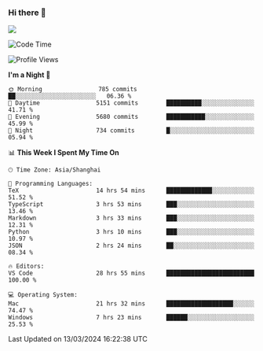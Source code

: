 ### Hi there 👋

<!--
**JJAYCHEN1e/jjaychen1e** is a ✨ _special_ ✨ repository because its `README.md` (this file) appears on your GitHub profile.

Here are some ideas to get you started:

- 🔭 I’m currently working on ...
- 🌱 I’m currently learning ...
- 👯 I’m looking to collaborate on ...
- 🤔 I’m looking for help with ...
- 💬 Ask me about ...
- 📫 How to reach me: ...
- 😄 Pronouns: ...
- ⚡ Fun fact: ...
-->

[![](https://github-readme-stats.vercel.app/api?username=jjaychen1e&show_icons=true)](https://github.com/jjaychen1e/github-readme-stats?count_private=true)

<!--START_SECTION:waka-->
![Code Time](http://img.shields.io/badge/Code%20Time-1%2C073%20hrs%2011%20mins-blue)

![Profile Views](http://img.shields.io/badge/Profile%20Views-0-blue)

**I'm a Night 🦉** 

```text
🌞 Morning                785 commits         ██░░░░░░░░░░░░░░░░░░░░░░░   06.36 % 
🌆 Daytime                5151 commits        ██████████░░░░░░░░░░░░░░░   41.71 % 
🌃 Evening                5680 commits        ███████████░░░░░░░░░░░░░░   45.99 % 
🌙 Night                  734 commits         █░░░░░░░░░░░░░░░░░░░░░░░░   05.94 % 
```


📊 **This Week I Spent My Time On** 

```text
🕑︎ Time Zone: Asia/Shanghai

💬 Programming Languages: 
TeX                      14 hrs 54 mins      █████████████░░░░░░░░░░░░   51.52 % 
TypeScript               3 hrs 53 mins       ███░░░░░░░░░░░░░░░░░░░░░░   13.46 % 
Markdown                 3 hrs 33 mins       ███░░░░░░░░░░░░░░░░░░░░░░   12.31 % 
Python                   3 hrs 10 mins       ███░░░░░░░░░░░░░░░░░░░░░░   10.97 % 
JSON                     2 hrs 24 mins       ██░░░░░░░░░░░░░░░░░░░░░░░   08.34 % 

🔥 Editors: 
VS Code                  28 hrs 55 mins      █████████████████████████   100.00 % 

💻 Operating System: 
Mac                      21 hrs 32 mins      ███████████████████░░░░░░   74.47 % 
Windows                  7 hrs 23 mins       ██████░░░░░░░░░░░░░░░░░░░   25.53 % 
```


 Last Updated on 13/03/2024 16:22:38 UTC
<!--END_SECTION:waka-->
